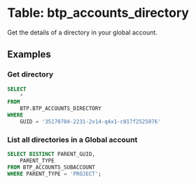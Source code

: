 # Table: btp_accounts_directory

Get the details of a directory in your global account.

## Examples

### Get directory

```sql
SELECT
    *
FROM
    BTP.BTP_ACCOUNTS_DIRECTORY
WHERE
    GUID = '35170704-2231-2v14-q4x1-c017f2525076'
```

### List all directories in a Global account

```sql
SELECT DISTINCT PARENT_GUID,
	PARENT_TYPE
FROM BTP_ACCOUNTS_SUBACCOUNT
WHERE PARENT_TYPE = 'PROJECT';
```
